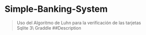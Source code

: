 # Simple-Banking-System

>Uso del Algoritmo de Luhn para la verificación de las tarjetas\
>Sqlite 3\ 
>Graddle
##Description
